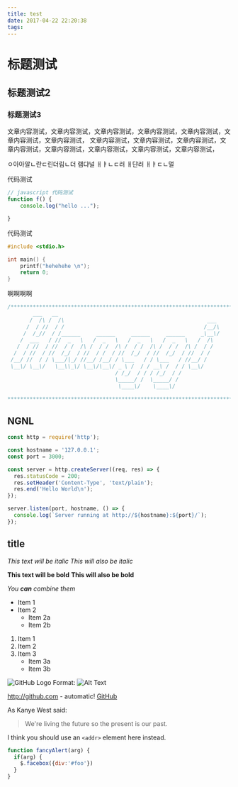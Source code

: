 ```yaml
---
title: test
date: 2017-04-22 22:20:38
tags:
---
```

# 标题测试
## 标题测试2
### 标题测试3

文章内容测试，文章内容测试，文章内容测试，文章内容测试，文章内容测试，文章内容测试，文章内容测试，
文章内容测试，文章内容测试，文章内容测试，文章内容测试，文章内容测试，文章内容测试，文章内容测试，文章内容测试，

<!-- more -->

ㅇ아아알ㄴ란ㄷ린더림ㄴ더 램댜널 ㅐㅑㄴㄷ러 ㅐ댠러 ㅐㅑㄷㄴ멀 

代码测试
```javascript
// javascript 代码测试
function f() {
    console.log("hello ...");

}
```

代码测试

```c
#include <stdio.h>

int main() {
    printf("hehehehe \n");
    return 0;
}
```

啊啊啊啊
```c
/*****************************************************************************
        ___   __
       /  /\ /  /\                                             ___
      /  / //  / /                                            /__/\
     /  /_//  / /______     ______     ______     ______     _\__\/
    /  ___   / //  _   \   /  _   \   /  _   \   /  _   \   /  /\
   /  / //  / //  / /  /\ /  / /  /\ /  / /  /\ /  / /  /\ /  / /
  /  / //  / //  /_/  / //  / /  / //  /_/  / //  /_/  / //  / /
 /__/ //  / / \___/|_/ //__/ /__/ / \___   / / \___   / //__/ /
 \__\/ \__\/   \__\\_\/ \__\/\__\/ _ \ /  / / __\ /  / / \__\/
                                  / /_/  / / / /_/  / /
                                  \_____/ /  \_____/ /     
                                   \____\/    \____\/

*****************************************************************************/
```


## NGNL
```js
const http = require('http');

const hostname = '127.0.0.1';
const port = 3000;

const server = http.createServer((req, res) => {
  res.statusCode = 200;
  res.setHeader('Content-Type', 'text/plain');
  res.end('Hello World\n');
});

server.listen(port, hostname, () => {
  console.log(`Server running at http://${hostname}:${port}/`);
});
```



## title

*This text will be italic*
_This will also be italic_

**This text will be bold**
__This will also be bold__

_You **can** combine them_

* Item 1
* Item 2
  * Item 2a
  * Item 2b

1. Item 1
2. Item 2
3. Item 3
   * Item 3a
   * Item 3b

![GitHub Logo](/images/logo.png)
Format: ![Alt Text](url)

http://github.com - automatic!
[GitHub](http://github.com)

As Kanye West said:

> We're living the future so
> the present is our past.


I think you should use an
`<addr>` element here instead.


```javascript
function fancyAlert(arg) {
  if(arg) {
    $.facebox({div:'#foo'})
  }
}
```